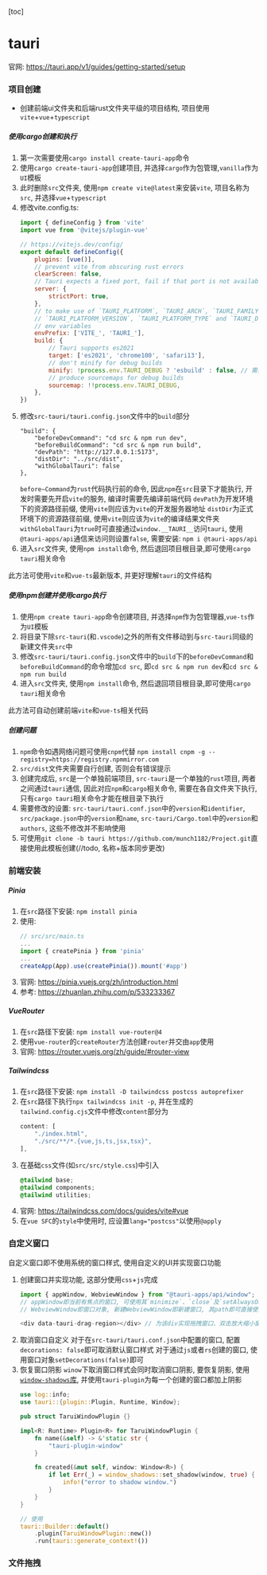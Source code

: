 [toc]

# tauri

官网: https://tauri.app/v1/guides/getting-started/setup

### 项目创建
- 创建前端ui文件夹和后端rust文件夹平级的项目结构, 项目使用`vite`+`vue`+`typescript`

##### 使用cargo创建和执行
1. 第一次需要使用`cargo install create-tauri-app`命令
2. 使用`cargo create-tauri-app`创建项目, 并选择`cargo`作为包管理,`vanilla`作为`UI`模板
3. 此时删除`src`文件夹, 使用`npm create vite@latest`来安装`vite`, 项目名称为`src`, 并选择`vue`+`typescript`
4. 修改vite.config.ts:
    ```js
    import { defineConfig } from 'vite'
    import vue from '@vitejs/plugin-vue'

    // https://vitejs.dev/config/
    export default defineConfig({
        plugins: [vue()],
        // prevent vite from obscuring rust errors
        clearScreen: false,
        // Tauri expects a fixed port, fail if that port is not available
        server: {
            strictPort: true,
        },
        // to make use of `TAURI_PLATFORM`, `TAURI_ARCH`, `TAURI_FAMILY`,
        // `TAURI_PLATFORM_VERSION`, `TAURI_PLATFORM_TYPE` and `TAURI_DEBUG`
        // env variables
        envPrefix: ['VITE_', 'TAURI_'],
        build: {
            // Tauri supports es2021
            target: ['es2021', 'chrome100', 'safari13'],
            // don't minify for debug builds
            minify: !process.env.TAURI_DEBUG ? 'esbuild' : false, // 需要安装node: npm i --save-dev @types/node
            // produce sourcemaps for debug builds
            sourcemap: !!process.env.TAURI_DEBUG,
        },
    })
    ```
5. 修改`src-tauri/tauri.config.json`文件中的`build`部分
    ```
    "build": {
        "beforeDevCommand": "cd src & npm run dev",
        "beforeBuildCommand": "cd src & npm run build",
        "devPath": "http://127.0.0.1:5173",
        "distDir": "../src/dist",
        "withGlobalTauri": false
    },
    ```
    `before~Command`为`rust`代码执行前的命令, 因此`npm`在`src`目录下才能执行, 开发时需要先开启`vite`的服务, 编译时需要先编译前端代码
    `devPath`为开发环境下的资源路径前缀, 使用`vite`则应该为`vite`的开发服务器地址
    `distDir`为正式环境下的资源路径前缀, 使用`vite`则应该为`vite`的编译结果文件夹
    `withGlobalTauri`为`true`时可直接通过`window.__TAURI__`访问`tauri`, 使用`@tauri-apps/api`通信来访问则设置`false`, 需要安装: `npm i @tauri-apps/api`
5. 进入`src`文件夹, 使用`npm install`命令, 然后退回项目根目录,即可使用`cargo tauri`相关命令

此方法可使用`vite`和`vue-ts`最新版本, 并更好理解`tauri`的文件结构

##### 使用npm创建并使用cargo执行
1. 使用`npm create tauri-app`命令创建项目, 并选择`npm`作为包管理器,`vue-ts`作为`UI`模板
2. 将目录下除`src-tauri`(和`.vscode`)之外的所有文件移动到与`src-tauri`同级的新建文件夹`src`中
3. 修改`src-tauri/tauri.config.json`文件中的`build`下的`beforeDevCommand`和`beforeBuildCommand`的命令增加`cd src`, 即`cd src & npm run dev`和`cd src & npm run build`
4. 进入`src`文件夹, 使用`npm install`命令, 然后退回项目根目录,即可使用`cargo tauri`相关命令

此方法可自动创建前端`vite`和`vue-ts`相关代码

##### 创建问题
1. `npm`命令如遇网络问题可使用`cnpm`代替
`npm install cnpm -g --registry=https://registry.npmmirror.com`
2. `src/dist`文件夹需要自行创建, 否则会有错误提示
3. 创建完成后, `src`是一个单独前端项目, `src-tauri`是一个单独的`rust`项目, 两者之间通过`tauri`通信, 因此对应`npm`和`cargo`相关命令, 需要在各自文件夹下执行, 只有`cargo tauri`相关命令才能在根目录下执行
4. 需要修改的设置: `src-tauri/tauri.conf.json`中的`version`和`identifier`, `src/package.json`中的`version`和`name`, `src-tauri/Cargo.toml`中的`version`和`authors`, 这些不修改并不影响使用
5. 可使用`git clone -b tauri https://github.com/munch1182/Project.git`直接使用此模板创建(//todo, 名称+版本同步更改)

### 前端安装

##### Pinia

1. 在`src`路径下安装: `npm install pinia`
2. 使用:
    ```ts
    // src/src/main.ts
    ...
    import { createPinia } from 'pinia'
    ...
    createApp(App).use(createPinia()).mount('#app')
    ```
3. 官网: https://pinia.vuejs.org/zh/introduction.html
4. 参考: https://zhuanlan.zhihu.com/p/533233367


##### VueRouter

1. 在`src`路径下安装: `npm install vue-router@4`
2. 使用`vue-router`的`createRouter`方法创建`router`并交由`app`使用
3. 官网: https://router.vuejs.org/zh/guide/#router-view

##### Tailwindcss

1. 在`src`路径下安装: `npm install -D tailwindcss postcss autoprefixer`
2. 在`src`路径下执行`npx tailwindcss init -p`, 并在生成的`tailwind.config.cjs`文件中修改`content`部分为
    ```js
    content: [
        "./index.html",
        "./src/**/*.{vue,js,ts,jsx,tsx}",
    ],
    ```
3. 在基础`css`文件(如`src/src/style.css`)中引入
    ```css
    @tailwind base;
    @tailwind components;
    @tailwind utilities;
    ```
4. 官网: https://tailwindcss.com/docs/guides/vite#vue
5. 在`vue SFC`的`style`中使用时, 应设置`lang="postcss"`以使用`@apply`

### 自定义窗口

自定义窗口即不使用系统的窗口样式, 使用自定义的UI并实现窗口功能

1. 创建窗口并实现功能, 这部分使用`css`+`js`完成
    ```js
    import { appWindow, WebviewWindow } from "@tauri-apps/api/window";
    // appWindow即当前有焦点的窗口, 可使用其`minimize`、`close`及`setAlwaysOnTop`等方法控制窗口
    // WebviewWindow即窗口对象, 新建WebviewWindow即新建窗口, 其path即可直接使用`router`路径

    <div data-tauri-drag-region></div> // 为该div实现拖拽窗口、双击放大缩小窗口的功能
    ```
2. 取消窗口自定义
    对于在`src-tauri/tauri.conf.json`中配置的窗口, 配置`decorations: false`即可取消默认窗口样式
    对于通过`js`或者`rs`创建的窗口, 使用窗口对象`setDecorations(false)`即可
3. 恢复窗口阴影
    `winow`下取消窗口样式会同时取消窗口阴影, 要恢复阴影, 使用[`window-shadows`库](https://crates.io/crates/window-shadows), 并使用`tauri-plugin`为每一个创建的窗口都加上阴影
    ```rust
    use log::info;
    use tauri::{plugin::Plugin, Runtime, Window};

    pub struct TaruiWindowPlugin {}

    impl<R: Runtime> Plugin<R> for TaruiWindowPlugin {
        fn name(&self) -> &'static str {
            "tauri-plugin-window"
        }

        fn created(&mut self, window: Window<R>) {
            if let Err(_) = window_shadows::set_shadow(window, true) { // 为窗口加上阴影
                info!("error to shadow window.")
            }
        }
    }

    // 使用
    tauri::Builder::default()
        .plugin(TaruiWindowPlugin::new())
        .run(tauri::generate_context!())
    ```

### 文件拖拽
